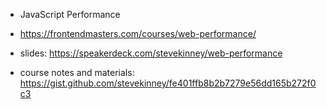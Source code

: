 * JavaScript Performance

* <https://frontendmasters.com/courses/web-performance/>
* slides: <https://speakerdeck.com/stevekinney/web-performance>
* course notes and materials: <https://gist.github.com/stevekinney/fe401ffb8b2b7279e56dd165b272f0c3>